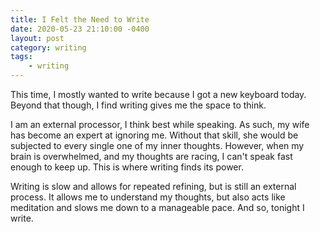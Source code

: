 ```yaml
---
title: I Felt the Need to Write
date: 2020-05-23 21:10:00 -0400
layout: post
category: writing
tags:
    - writing
---
```


This time, I mostly wanted to write because I got a new keyboard today. Beyond that though, I find writing gives me the space to think.

I am an external processor, I think best while speaking. As such, my wife has become an expert at ignoring me. Without that skill, she would be subjected to every single one of my inner thoughts. However, when my brain is overwhelmed, and my thoughts are racing, I can't speak fast enough to keep up. This is where writing finds its power.

Writing is slow and allows for repeated refining, but is still an external process. It allows me to understand my thoughts, but also acts like meditation and slows me down to a manageable pace. And so, tonight I write.
